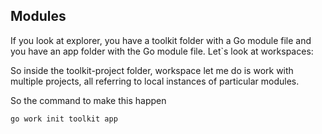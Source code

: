 ## Modules

If you look at explorer, you have a toolkit folder with a Go module file and you have an app folder with the Go module file. Let`s look at workspaces:

So inside the toolkit-project folder, workspace let me do is work with multiple projects, all referring to local instances of particular modules.

So the command to make this happen

```
go work init toolkit app
```
